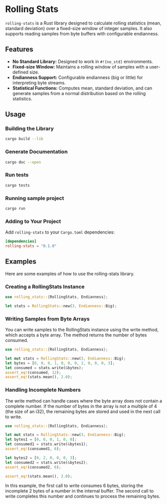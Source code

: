 # Rolling Stats

`rolling-stats` is a Rust library designed to calculate rolling statistics (mean, standard deviation) over a fixed-size window of integer samples. It also supports reading samples from byte buffers with configurable endianness.

## Features

- **No Standard Library:** Designed to work in `#![no_std]` environments.
- **Fixed-size Window:** Maintains a rolling window of samples with a user-defined size.
- **Endianness Support:** Configurable endianness (big or little) for interpreting byte streams.
- **Statistical Functions:** Computes mean, standard deviation, and can generate samples from a normal distribution based on the rolling statistics.

## Usage

### Building the Library

```bash
cargo build --lib
```

### Generate Documentation

```bash
cargo doc --open
```

### Run tests

```bash
cargo tests
```

### Running sample project

```bash
cargo run
```

### Adding to Your Project

Add `rolling-stats` to your `Cargo.toml` dependencies:

```toml
[dependencies]
rolling-stats = "0.1.0"
```

## Examples

Here are some examples of how to use the rolling-stats library.

### Creating a RollingStats Instance

```rust
use rolling_stats::{RollingStats, Endianness};

let stats = RollingStats::new(3, Endianness::Big);
```

### Writing Samples from Byte Arrays

You can write samples to the RollingStats instance using the write method, which accepts a byte array. The method returns the number of bytes consumed.

```rust
use rolling_stats::{RollingStats, Endianness};

let mut stats = RollingStats::new(3, Endianness::Big);
let bytes = [0, 0, 0, 1, 0, 0, 0, 2, 0, 0, 0, 3];
let consumed = stats.write(&bytes);
assert_eq!(consumed, 12);
assert_eq!(stats.mean(), 2.0);
```

### Handling Incomplete Numbers

The write method can handle cases where the byte array does not contain a complete number. If the number of bytes in the array is not a multiple of 4 (the size of an i32), the remaining bytes are stored and used in the next call to write.

```rust
use rolling_stats::{RollingStats, Endianness};

let mut stats = RollingStats::new(3, Endianness::Big);
let bytes1 = [0, 0, 0, 1, 0, 0];
let consumed1 = stats.write(&bytes1);
assert_eq!(consumed1, 6);

let bytes2 = [0, 2, 0, 0, 0, 3];
let consumed2 = stats.write(&bytes2);
assert_eq!(consumed2, 6);

assert_eq!(stats.mean(), 2.0);
```

In this example, the first call to write consumes 6 bytes, storing the incomplete 2 bytes of a number in the internal buffer. The second call to write completes this number and continues to process the remaining bytes.
